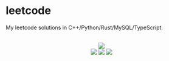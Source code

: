 # leetcode
My leetcode solutions in C++/Python/Rust/MySQL/TypeScript.

<div align="center">
<br/>
<img src="https://img.shields.io/badge/Solved-735/3245%20=%2022%25-blue.svg?style=flat-square" />
<br/>
<img src="https://img.shields.io/badge/Easy-294/816-5CB85D.svg?style=flat-square" />
<img src="https://img.shields.io/badge/Medium-348/1703-F0AE4E.svg?style=flat-square" />
<img src="https://img.shields.io/badge/Hard-93/726-D95450.svg?style=flat-square" />
</div>